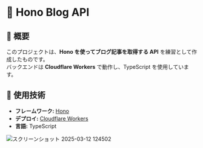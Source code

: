 # 📝 Hono Blog API

## 📌 概要
このプロジェクトは、**Hono を使ってブログ記事を取得する API** を練習として作成したものです。  
バックエンドは **Cloudflare Workers** で動作し、TypeScript を使用しています。

## 🔧 使用技術
- **フレームワーク:** [Hono](https://hono.dev/)
- **デプロイ:** [Cloudflare Workers](https://developers.cloudflare.com/workers/)
- **言語:** TypeScript

![スクリーンショット 2025-03-12 124502](https://github.com/user-attachments/assets/fee192d2-cdea-455b-b6cf-4eb4af41eb98)

